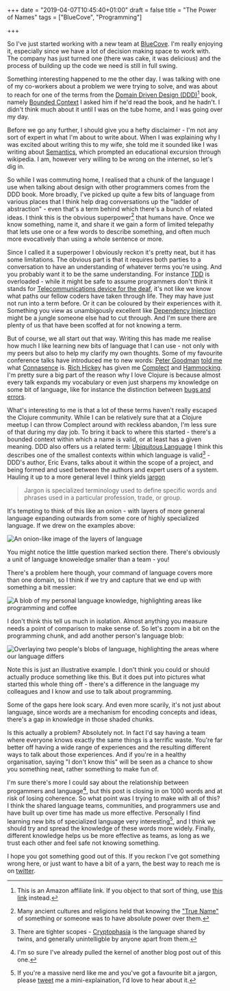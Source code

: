 +++
date = "2019-04-07T10:45:40+01:00"
draft = false
title = "The Power of Names"
tags = ["BlueCove", "Programming"]

+++

So I've just started working with a new team at [BlueCove](https://bluecove.com).
I'm really enjoying it, especially since we have a lot of decision making space
to work with. The company has just turned one (there was cake, it was delicious)
and the process of building up the code we need is still in full swing. 

Something interesting happened to me the other day. I was talking with one of my
co-workers about a problem we were trying to solve, and was about to reach for
one of the terms from the
[Domain Driven Design (DDD)](https://amzn.to/2TtXnGz)[^1]
book, namely [Bounded Context](https://martinfowler.com/bliki/BoundedContext.html)
I asked him if he'd read the book, and he hadn't. I didn't think much about it 
until I was on the tube home, and I was going over my day.

Before we go any further, I should give you a hefty disclaimer - I'm not any 
sort of expert in what I'm about to write about. When I was explaining why I was
excited about writing this to my wife, she told me it sounded like I was writing
about [Semantics](https://en.wikipedia.org/wiki/Semantics), which prompted an
educational excursion through wikipedia. I am, however very willing to be wrong
on the internet, so let's dig in.

<!--more-->

So while I was commuting home, I realised that a chunk of the language I use 
when talking about design with other programmers comes from the DDD book. More 
broadly, I've picked up quite a few bits of language from various places that 
I think help drag conversations up the "ladder of abstraction" - even that's a 
term behind which there's a bunch of related ideas. I think this is the obvious 
superpower[^3] that humans have. Once we know something, name it, and share it we 
gain a form of limited telepathy that lets use one or a few words to describe 
something, and often much more evocatively than using a whole sentence or more.

Since I called it a superpower I obviously reckon it's pretty neat,
but it has some limitations. The obvious part is that it requires both parties 
to a conversation to have an understanding of whatever terms you're using. And
you probably want it to be the same understanding. For instance
[TDD](https://en.wikipedia.org/wiki/Test-driven_development) is overloaded - 
while it might be safe to assume programmers don't think it stands for 
[Telecommunications device for the deaf](https://en.wikipedia.org/wiki/Telecommunications_device_for_the_deaf),
it's not like we know what paths our fellow coders have taken through life. 
They may have just not run into a term before. Or it can be coloured by their 
experiences with it. Something you view as unambigously excellent like 
[Dependency Injection](https://en.wikipedia.org/wiki/Dependency_injection) 
might be a jungle someone else had to cut through. And I'm sure there 
are plenty of us that have been scoffed at for not knowing a term.

But of course, we all start out that way. Writing this has made me realise how 
much I like learning new bits of language that I can use - not only with my 
peers but also to help my clarify my own thoughts. Some of my favourite 
conference talks have introduced me to new words: 
[Peter Goodman](https://twitter.com/petegoo) 
[told me](https://www.youtube.com/watch?v=b572NbuLDUI) what
[Connasence](https://en.wikipedia.org/wiki/Connascence) is. 
[Rich Hickey](https://twitter.com/richhickey) has given me 
[Complect](https://www.infoq.com/presentations/Simple-Made-Easy)
and [Hammocking](https://www.youtube.com/watch?v=f84n5oFoZBc).
I'm pretty sure a big part of the reason why I love Clojure is because almost 
every talk expands my vocabulary or even just sharpens my knowledge on some bit
of language, like for instance the distinction between 
[bugs and errors](https://www.youtube.com/watch?v=FihU5JxmnBg).

What's interesting to me is that a lot of these terms haven't really escaped the
Clojure community. While I can be relatively sure that at a Clojure meetup I can 
throw Complect around with reckless abandon, I'm less sure of that during my day
job. To bring it back to where this started - there's a bounded context within
which a name is valid, or at least has a given meaning. DDD also offers us a 
related term: [Ubiquitous Language](https://martinfowler.com/bliki/UbiquitousLanguage.html)
I think this describes one of the smallest contexts within which language is 
valid[^2] - DDD's author, Eric Evans, talks about it
within the scope of a project, and being formed and used between the authors 
and expert users of a system. Hauling it up to a more general level I think 
yields [jargon](https://en.wikipedia.org/wiki/Jargon)

> Jargon is specialized terminology used to define specific words and phrases 
used in a particular profession, trade, or group.

It's tempting to think of this like an onion - with layers of more general 
language expanding outwards from some core of highly specialized language. If we
drew on the examples above:

![An onion-like image of the layers of language](/img/posts/the-power-of-names/language-onion.png)

You might notice the little question marked section there. There's obviously a
unit of language knoweledge smaller than a team - you!

There's a problem here though, your command of language covers more than one 
domain, so I think if we try and capture that we end up with something a bit 
messier:

![A blob of my personal language knowledge, highlighting areas like programming 
and coffee](/img/posts/the-power-of-names/language-starfish-take-2.png)

I don't think this tell us much in isolation. Almost anything  you measure needs
a point of comparison to make sense of. So let's zoom in a bit on the 
programming chunk, and add another person's language blob:

![Overlaying two people's blobs of language, highlighting the areas where our
language differs](/img/posts/the-power-of-names/language-map.png)

Note this is just an illustrative example. I don't think you could or should
actually produce something like this. But it does put into pictures what started
this whole thing off - there's a difference in the language my colleagues and I
know and use to talk about programming.

Some of the gaps here look scary. And even more scarily, it's not just about 
language, since words are a mechanism for encoding concepts and ideas, there's 
a gap in knowledge in those shaded chunks.

Is this actually a problem? Absolutely not. In fact I'd say having a team where
everyone knows exactly the same things is a terrific waste. You're far better 
off having a wide range of experiences and the resulting different ways to talk
about those experiences. And if you're in a healthy organisation, saying 
"I don't know this" will be seen as a chance to show you something neat, rather 
something to make fun of. 

I'm sure there's more I could say about the relationship between progammers and
language[^4], but this post is closing in on 1000 words and at risk of losing 
coherence. So what point was I trying to make with all of this? I think the 
shared language teams, communities, and programmers use and have built up over
time has made us more effective. Personally I find learning new bits of 
specialized language very interesting[^5], and I think we should try and spread
the knowledge of these words more widely. Finally, different knowledge helps us
be more effective as teams, as long as we trust each other and feel safe not
knowing something. 

I hope you got something good out of this. If you reckon I've got something 
wrong here, or just want to have a bit of a yarn, the best way to reach
me is on [twitter](https://twitter.com/lfln3).

[^1]: This is an Amazon affiliate link. If you object to that sort of thing, 
      use [this link](https://www.amazon.com/Domain-Driven-Design-Tackling-Complexity-Software/dp/0321125215) 
      instead.

[^2]: There are tighter scopes - [Cryptophasia](https://en.wikipedia.org/wiki/Cryptophasia)
	  is the language shared by twins, and generally unintelligble by anyone 
	  apart from them.

[^3]: Many ancient cultures and religions held that knowing the 
	  ["True Name"](https://en.wikipedia.org/wiki/True_name) of something or 
	  someone was to have absolute power over them.

[^4]: I'm so sure I've already pulled the kernel of another blog post out of 
	  this one.

[^5]: If you're a massive nerd like me and you've got a favourite bit a jargon,
	  please [tweet](https://twitter.com/lfln3) me a mini-explaination, I'd love
	  to hear about it.